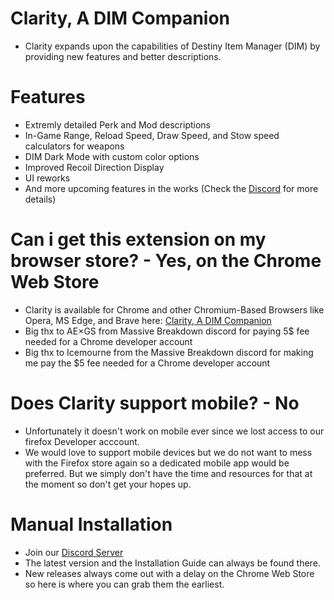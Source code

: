 # Clarity, A DIM Companion
- Clarity expands upon the capabilities of Destiny Item Manager (DIM) by providing new features and better descriptions.

# Features
- Extremly detailed Perk and Mod descriptions
- In-Game Range, Reload Speed, Draw Speed, and Stow speed calculators for weapons
- DIM Dark Mode with custom color options
- Improved Recoil Direction Display
- UI reworks
- And more upcoming features in the works (Check the [Discord](https://d2clarity.page.link/discord) for more details)

# Can i get this extension on my browser store? - Yes, on the Chrome Web Store
- Clarity is available for Chrome and other Chromium-Based Browsers like Opera, MS Edge, and Brave here: [Clarity, A DIM Companion](https://d2clarity.page.link/chrome)
- Big thx to AE×GS from Massive Breakdown discord for paying 5$ fee needed for a Chrome developer account
- Big thx to Icemourne from the Massive Breakdown discord for making me pay the $5 fee needed for a Chrome developer account

# Does Clarity support mobile? - No
- Unfortunately it doesn't work on mobile ever since we lost access to our firefox Developer acccount.
- We would love to support mobile devices but we do not want to mess with the Firefox store again so a dedicated mobile app would be preferred. But we simply don't have the time and resources for that at the moment so don't get your hopes up.

# Manual Installation
- Join our [Discord Server](https://d2clarity.page.link/discord)
- The latest version and the Installation Guide can always be found there.
- New releases always come out with a delay on the Chrome Web Store so here is where you can grab them the earliest.
